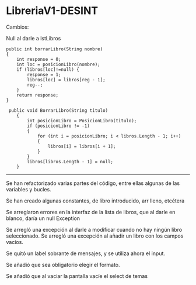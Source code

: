 # LibreriaV1-DESINT


Cambios:

Null al darle a lstLibros

    public int borrarLibro(String nombre)
    {
        int response = 0;
        int loc = posicionLibro(nombre);
        if (libros[loc]!=null) {
            response = 1;
            libros[loc] = libros[reg - 1];
            reg--;
        }
        return response;
    }
    
     public void BorrarLibro(String titulo)
        {
            int posicionLibro = PosicionLibro(titulo);
            if (posicionLibro != -1)
            {
                for (int i = posicionLibro; i < libros.Length - 1; i++)
                {
                    libros[i] = libros[i + 1];
                }
            }
            libros[libros.Length - 1] = null;
        }


-------------------------------------------------------------------------------------------------------------------------------------------

Se han refactorizado varias partes del código, entre ellas algunas de las variables y bucles.

Se han creado algunas constantes, de libro introducido, arr lleno, etcétera



Se arreglaron errores en la interfaz de la lista de libros, que al darle en blanco, daría un null Exception

Se arregló una excepción al darle a modificar cuando no hay ningún libro seleccionado.
Se arregló una excepción al añadir un libro con los campos vacíos.

Se quitó un label sobrante de mensajes, y se utiliza ahora el input.

Se añadió que sea obligatorio elegir el formato.

Se añadió que al vaciar la pantalla vacíe el select de temas
